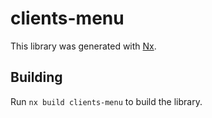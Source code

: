 # clients-menu

This library was generated with [Nx](https://nx.dev).

## Building

Run `nx build clients-menu` to build the library.
